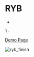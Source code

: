 # RYB
- 
```
1. 
```
[Demo Page](http://asset.moss.land/RYB/index.html)

![ryb_finish](https://user-images.githubusercontent.com/13128375/194215902-e3ec0857-709a-414b-aaa0-c2376ea9d837.gif)
